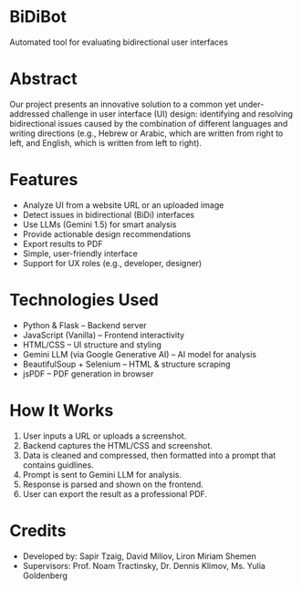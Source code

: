 # BiDiBot
 Automated tool for evaluating bidirectional user interfaces

# Abstract
Our project presents an innovative solution to a common yet under-addressed challenge in user interface (UI) design: identifying and resolving bidirectional issues caused by the combination of different languages and writing directions (e.g., Hebrew or Arabic, which are written from right to left, and English, which is written from left to right). 

# Features
- Analyze UI from a website URL or an uploaded image
- Detect issues in bidirectional (BiDi) interfaces
- Use LLMs (Gemini 1.5) for smart analysis
- Provide actionable design recommendations
- Export results to PDF
- Simple, user-friendly interface
- Support for UX roles (e.g., developer, designer)

# Technologies Used
- Python & Flask – Backend server
- JavaScript (Vanilla) – Frontend interactivity
- HTML/CSS – UI structure and styling
- Gemini LLM (via Google Generative AI) – AI model for analysis
- BeautifulSoup + Selenium – HTML & structure scraping
- jsPDF – PDF generation in browser

# How It Works
1. User inputs a URL or uploads a screenshot.
2. Backend captures the HTML/CSS and screenshot.
3. Data is cleaned and compressed, then formatted into a prompt that contains guidlines.
4. Prompt is sent to Gemini LLM for analysis.
5. Response is parsed and shown on the frontend.
6. User can export the result as a professional PDF.

# Credits
- Developed by: Sapir Tzaig, David Miliov, Liron Miriam Shemen
- Supervisors: Prof. Noam Tractinsky, Dr. Dennis Klimov, Ms. Yulia Goldenberg
